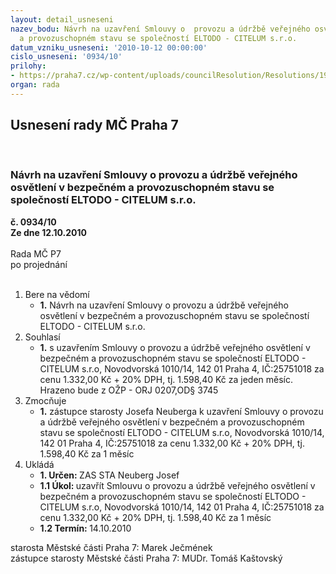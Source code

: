 ```yaml
---
layout: detail_usneseni
nazev_bodu: Návrh na uzavření Smlouvy o  provozu a údržbě veřejného osvětlení v bezpečném
  a provozuschopném stavu se společností ELTODO - CITELUM s.r.o.
datum_vzniku_usneseni: '2010-10-12 00:00:00'
cislo_usneseni: '0934/10'
prilohy:
- https://praha7.cz/wp-content/uploads/councilResolution/Resolutions/19978/55-10-smlouva_eltodo__provoz.doc
organ: rada
---
```

<div id="ucUsn_pList" class="usn">
	<span><h2>Usnesení rady MČ Praha 7 </h2>
<br></span><div class="standBody">
<span><h3>Návrh na uzavření Smlouvy o  provozu a údržbě veřejného osvětlení v bezpečném a provozuschopném stavu se společností ELTODO - CITELUM s.r.o.</h3></span><div class="center">
		<strong>č. 0934/10</strong><br>
	</div>
<div class="center">
		<strong>Ze dne 12.10.2010</strong><br><br>
	</div>Rada MČ P7<br> po projednání<br><br><ol>
<li>Bere na vědomí<ul><li>
<strong>1.</strong> Návrh na uzavření Smlouvy o  provozu a údržbě veřejného osvětlení v bezpečném a provozuschopném stavu se společností ELTODO - CITELUM s.r.o.  </li></ul>
</li>
<li>Souhlasí<ul><li>
<strong>1.</strong> s uzavřením Smlouvy  o  provozu a údržbě veřejného osvětlení v bezpečném a provozuschopném stavu se společností ELTODO - CITELUM s.r.o, Novodvorská 1010/14, 142 01 Praha 4, IČ:25751018 za cenu 1.332,00 Kč + 20% DPH, tj. 1.598,40 Kč za jeden měsíc. Hrazeno bude z OŽP - ORJ 0207,OD§ 3745  </li></ul>
</li>
<li>Zmocňuje<ul><li>
<strong>1.</strong> zástupce starosty Josefa Neuberga k uzavření Smlouvy o  provozu a údržbě veřejného osvětlení v bezpečném a provozuschopném stavu se společností ELTODO - CITELUM s.r.o, Novodvorská 1010/14, 142 01 Praha 4, IČ:25751018 za cenu 1.332,00 Kč + 20% DPH, tj. 1.598,40 Kč za 1 měsíc   </li></ul>
</li>
<li>Ukládá<ul>
<li>
<strong>1. Určen: </strong>ZAS STA Neuberg Josef</li>
<li>
<strong>1.1 Úkol: </strong>uzavřít Smlouvu o  provozu a údržbě veřejného osvětlení v bezpečném a provozuschopném stavu se společností ELTODO - CITELUM s.r.o, Novodvorská 1010/14, 142 01 Praha 4, IČ:25751018 za cenu 1.332,00 Kč + 20% DPH, tj. 1.598,40 Kč za 1 měsíc</li>
<li>
<strong>1.2 Termín: </strong>14.10.2010</li>
</ul>
</li>
</ol>starosta Městské části Praha 7: Marek Ječmének<br>zástupce starosty Městské části Praha 7: MUDr. Tomáš Kaštovský 
</div>
</div>